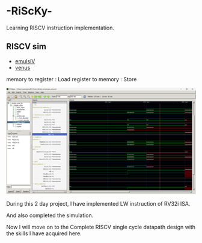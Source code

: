 # -RiScKy-
Learning RISCV instruction implementation.
## RISCV sim
* [emulsiV]([URL](https://eseo-tech.github.io/emulsiV/))
* [venus](https://venus.cs61c.org/)


memory to register : Load
register to memory : Store

![Alt text](/getting_started/images/final_simulation.png)

During this 2 day project, I have implemented LW instruction of RV32i ISA.

And also completed the simulation. 

Now I will move on to the Complete RISCV single cycle datapath design with the skills I have acquired here.